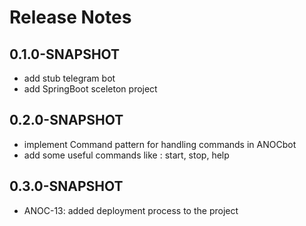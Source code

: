# Release Notes

## 0.1.0-SNAPSHOT

* add stub telegram bot
* add SpringBoot sceleton project

## 0.2.0-SNAPSHOT

* implement Command pattern for handling commands in ANOCbot
* add some useful commands like : start, stop, help

## 0.3.0-SNAPSHOT

*   ANOC-13: added deployment process to the project
